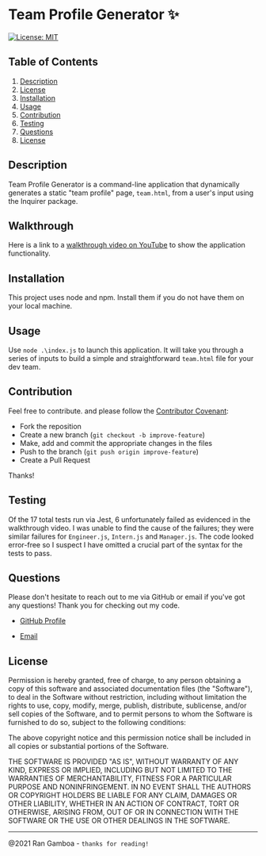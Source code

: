 # Team Profile Generator ✨

[![License: MIT](https://img.shields.io/badge/License-MIT-yellow.svg)](https://opensource.org/licenses/MIT)

## Table of Contents

  1. [Description](#description)
  2. [License](#license)
  3. [Installation](#installation)
  4. [Usage](#usage)
  5. [Contribution](#contribution)
  6. [Testing](#testing)
  7. [Questions](#questions)
  8. [License](#license)
  
## Description

Team Profile Generator is a command-line application that dynamically generates a static "team profile" page, ``team.html``, from a user's input using the Inquirer package.

## Walkthrough

Here is a link to a [walkthrough video on YouTube](https://www.youtube.com/watch?v=M-JnNamKpLE&ab_channel=RanGamboa) to show the application functionality.

## Installation

This project uses node and npm. Install them if you do not have them on your local machine. 

## Usage

Use ``node .\index.js`` to launch this application. It will take you through a series of inputs to build a simple and straightforward ``team.html`` file for your dev team.

## Contribution

Feel free to contribute. and please follow the [Contributor Covenant](http://contributor-covenant.org/version/1/3/0/):

* Fork the reposition
* Create a new branch (``git checkout -b improve-feature``)
* Make, add and commit the appropriate changes in the files
* Push to the branch (``git push origin improve-feature``)
* Create a Pull Request

Thanks!

## Testing

Of the 17 total tests run via Jest, 6 unfortunately failed as evidenced in the walkthrough video. I was unable to find the cause of the failures; they were similar failures for ``Engineer.js``, ``Intern.js`` and ``Manager.js``. The code looked error-free so I suspect I have omitted a crucial part of the syntax for the tests to pass.

## Questions

Please don't hesitate to reach out to me via GitHub or email if you've got any questions! Thank you for checking out my code.

* [GitHub Profile](https://github.com/rangamboa) 

* [Email](mailto:rangamboa@gmail.com)


## License

Permission is hereby granted, free of charge, to any person obtaining a copy of this software and associated documentation files (the "Software"), to deal in the Software without restriction, including without limitation the rights to use, copy, modify, merge, publish, distribute, sublicense, and/or sell copies of the Software, and to permit persons to whom the Software is furnished to do so, subject to the following conditions:

The above copyright notice and this permission notice shall be included in all copies or substantial portions of the Software.

THE SOFTWARE IS PROVIDED "AS IS", WITHOUT WARRANTY OF ANY KIND, EXPRESS OR IMPLIED, INCLUDING BUT NOT LIMITED TO THE WARRANTIES OF MERCHANTABILITY, FITNESS FOR A PARTICULAR PURPOSE AND NONINFRINGEMENT. IN NO EVENT SHALL THE AUTHORS OR COPYRIGHT HOLDERS BE LIABLE FOR ANY CLAIM, DAMAGES OR OTHER LIABILITY, WHETHER IN AN ACTION OF CONTRACT, TORT OR OTHERWISE, ARISING FROM, OUT OF OR IN CONNECTION WITH THE SOFTWARE OR THE USE OR OTHER DEALINGS IN THE SOFTWARE.

---
@2021 Ran Gamboa - ``thanks for reading!``

